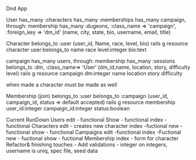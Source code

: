 Dnd App

User 
    has_many :characters
    has_many :memberships
    has_many campaign, through: membership
    has_many :dugeons, :class_name => 'campaign', :foreign_key => 'dm_id'
    (name, city, state, bio, username, email, title)


Character
    belongs_to :user
    (user_id, Name, race, level, bio)
rails g resource character user:belongs_to name race level:integer bio:text

campaign
    has_many users, through: membership
    has_many :sessions
    belongs_to :dm, :class_name=> 'User'
    (dm_id,name, location, story, difficulty level)
rails g resource campaign dm:integer name location story difficulty

when made a character must be made as well

Membership (join)
    belongs_to :user
    belongs_to :campaign
    (user_id, campaign_id, status => default accepted)
rails g resource membership user_id:integer campaign_id:integer status:boolean


Current RunDown
Users
    edit 
        - functional
    Show
        - functional
    index
        -functional
Characters
    edit
        - creates new character
    index
        -fuctional
    new
        -functional
    show
        - functional
Campaigns
    edit
        -functional
    index
        -Fuctional
    new
        - fuctional
    show
        - fuctional
Membership
    index
        - form for character 
Refactor& finishing touches - 
        Add validations
            - integer on integers, username is uniq, spec file, seed data

